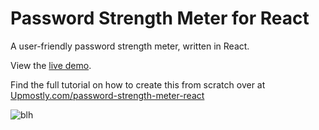 # Password Strength Meter for React
A user-friendly password strength meter, written in React.

View the [live demo](https://warm-garden-25373.herokuapp.com/).

Find the full tutorial on how to create this from scratch over at [Upmostly.com/password-strength-meter-react](https://upmostly.com/password-strength-meter-react)

![blh](https://upmostly.com/wp-content/uploads/password-strength-meter-1.gif)
